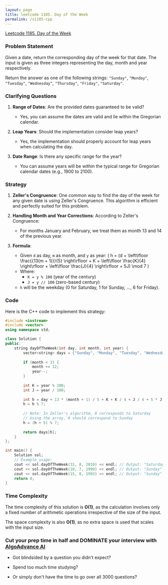 ```yaml
---
layout: page
title: leetcode 1185. Day of the Week
permalink: /s1185-cpp
---
```

[Leetcode 1185. Day of the Week](https://algoadvance.github.io/algoadvance/l1185)
### Problem Statement

Given a date, return the corresponding day of the week for that date. The input is given as three integers representing the day, month and year respectively.

Return the answer as one of the following strings: `"Sunday"`, `"Monday"`, `"Tuesday"`, `"Wednesday"`, `"Thursday"`, `"Friday"`, `"Saturday"`.

### Clarifying Questions

1. **Range of Dates**: Are the provided dates guaranteed to be valid?
   - Yes, you can assume the dates are valid and lie within the Gregorian calendar.

2. **Leap Years**: Should the implementation consider leap years?
   - Yes, the implementation should properly account for leap years when calculating the day.

3. **Date Range**: Is there any specific range for the year?
   - You can assume years will be within the typical range for Gregorian calendar dates (e.g., 1900 to 2100).

### Strategy

1. **Zeller's Congruence**: One common way to find the day of the week for any given date is using Zeller's Congruence. This algorithm is efficient and perfectly suited for this problem.

2. **Handling Month and Year Corrections**: According to Zeller's Congruence:
   - For months January and February, we treat them as month 13 and 14 of the previous year.
   
3. **Formula**:
   - Given `d` as day, `m` as month, and `y` as year:
     \( h = (d + \left\lfloor \frac\{\{13(m + 1)}}{5} \right\rfloor + K + \left\lfloor \frac{K}{4} \right\rfloor + \left\lfloor \frac{J}{4} \right\rfloor + 5J) \mod 7 \)
   - Where:
     - `K = y % 100` (year of the century)
     - `J = y // 100` (zero-based century)
   - `h` will be the weekday (0 for Saturday, 1 for Sunday, ..., 6 for Friday).

### Code

Here is the C++ code to implement this strategy:

```cpp
#include <iostream>
#include <vector>
using namespace std;

class Solution {
public:
    string dayOfTheWeek(int day, int month, int year) {
        vector<string> days = {"Sunday", "Monday", "Tuesday", "Wednesday", "Thursday", "Friday", "Saturday"};
        
        if (month < 3) {
            month += 12;
            year--;
        }
        
        int K = year % 100;
        int J = year / 100;
        
        int h = day + 13 * (month + 1) / 5 + K + K / 4 + J / 4 + 5 * J;
        h = h % 7;
        
        // Note: In Zeller's algorithm, 0 corresponds to Saturday
        // Using the array, 0 should correspond to Sunday
        h = (h + 5) % 7;
        
        return days[h];
    }
};

int main() {
    Solution sol;
    // Example usage:
    cout << sol.dayOfTheWeek(31, 8, 2019) << endl; // Output: "Saturday"
    cout << sol.dayOfTheWeek(18, 7, 1999) << endl; // Output: "Sunday"
    cout << sol.dayOfTheWeek(15, 8, 1993) << endl; // Output: "Sunday"
    return 0;
}
```

### Time Complexity

The time complexity of this solution is **O(1)**, as the calculation involves only a fixed number of arithmetic operations irrespective of the size of the input.

The space complexity is also **O(1)**, as no extra space is used that scales with the input size.


### Cut your prep time in half and DOMINATE your interview with [AlgoAdvance AI](https://algoAdvance.com)

- Got blindsided by a question you didn't expect?

- Spend too much time studying?

- Or simply don't have the time to go over all 3000 questions?


